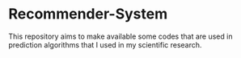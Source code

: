 # Recommender-System
This repository aims to make available some codes that are used in prediction algorithms that I used in my scientific research.
